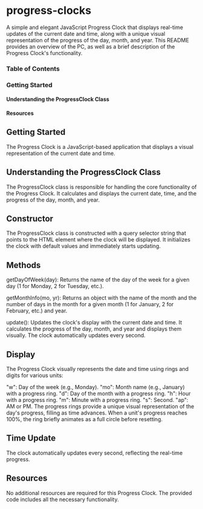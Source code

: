 # progress-clocks

A simple and elegant JavaScript Progress Clock that displays real-time updates of the current date and time, along with a unique visual representation of the progress of the day, month, and year. This README provides an overview of the PC, as well as a brief description of the Progress Clock's functionality.

### Table of Contents

### Getting Started

#### Understanding the ProgressClock Class

#### Resources

## Getting Started
The Progress Clock is a JavaScript-based application that displays a visual representation of the current date and time.

## Understanding the ProgressClock Class
The ProgressClock class is responsible for handling the core functionality of the Progress Clock. It calculates and displays the current date, time, and the progress of the day, month, and year.

## Constructor
The ProgressClock class is constructed with a query selector string that points to the HTML element where the clock will be displayed. It initializes the clock with default values and immediately starts updating.

## Methods
getDayOfWeek(day): Returns the name of the day of the week for a given day (1 for Monday, 2 for Tuesday, etc.).

getMonthInfo(mo, yr): Returns an object with the name of the month and the number of days in the month for a given month (1 for January, 2 for February, etc.) and year.

update(): Updates the clock's display with the current date and time. It calculates the progress of the day, month, and year and displays them visually. The clock automatically updates every second.

## Display
The Progress Clock visually represents the date and time using rings and digits for various units:

"w": Day of the week (e.g., Monday).
"mo": Month name (e.g., January) with a progress ring.
"d": Day of the month with a progress ring.
"h": Hour with a progress ring.
"m": Minute with a progress ring.
"s": Second.
"ap": AM or PM.
The progress rings provide a unique visual representation of the day's progress, filling as time advances. When a unit's progress reaches 100%, the ring briefly animates as a full circle before resetting.

## Time Update
The clock automatically updates every second, reflecting the real-time progress.

## Resources
No additional resources are required for this Progress Clock. The provided code includes all the necessary functionality.